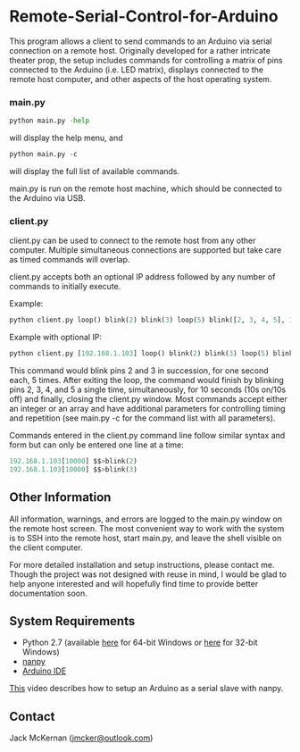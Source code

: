 # Remote-Serial-Control-for-Arduino #

This program allows a client to send commands to an Arduino via serial connection on a remote host. Originally developed for a rather intricate theater prop, the setup includes commands for controlling a matrix of pins connected to the Arduino (i.e. LED matrix), displays connected to the remote host computer, and other aspects of the host operating system.

### main.py ###
```python 
python main.py -help
```
will display the help menu, and
```python
python main.py -c
```
will display the full list of available commands.

main.py is run on the remote host machine, which should be connected to the Arduino via USB.

### client.py ###

client.py can be used to connect to the remote host from any other computer. Multiple simultaneous connections are supported but take care as timed commands will overlap.

client.py accepts both an optional IP address followed by any number of commands to initially execute.

Example:
```python
python client.py loop() blink(2) blink(3) loop(5) blink([2, 3, 4, 5], 10) close
```
Example with optional IP:
```python
python client.py [192.168.1.103] loop() blink(2) blink(3) loop(5) blink([2, 3, 4, 5], 10) close
```
This command would blink pins 2 and 3 in succession, for one second each, 5 times. After exiting the loop, the command would finish by blinking pins 2, 3, 4, and 5 a single time, simultaneously, for 10 seconds (10s on/10s off) and finally, closing the client.py window. 
Most commands accept either an integer or an array and have additional parameters for controlling timing and repetition (see main.py -c for the command list with all parameters).

Commands entered in the client.py command line follow similar syntax and form but can only be entered one line at a time:
```python
192.168.1.103[10000] $$>blink(2)
192.168.1.103[10000] $$>blink(3)
```

## Other Information ##

All information, warnings, and errors are logged to the main.py window on the remote host screen. The most convenient way to work with the system is to SSH into the remote host, start main.py, and leave the shell visible on the client computer.

For more detailed installation and setup instructions, please contact me. Though the project was not designed with reuse in mind, I would be glad to help anyone interested and will hopefully find time to provide better documentation soon.

## System Requirements ##
* Python 2.7 (available [here](https://www.python.org/ftp/python/2.7.14/python-2.7.14rc1.amd64.msi) for 64-bit Windows or [here](https://www.python.org/ftp/python/2.7.14/python-2.7.14rc1.msi) for 32-bit Windows)
* [nanpy](https://pypi.python.org/pypi/nanpy)
* [Arduino IDE](https://www.arduino.cc/en/Main/Software)

[This](https://www.youtube.com/watch?v=QumIhvYtRKQ) video describes how to setup an Arduino as a serial slave with nanpy.

## Contact ##
Jack McKernan ([jmcker@outlook.com](mailto:jmcker@outlook.com))
